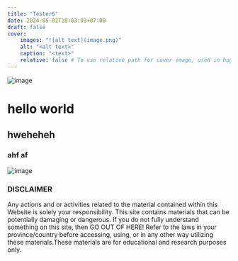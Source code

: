 ```yaml
---
title: 'Tester6'
date: 2024-05-02T18:03:03+07:00
draft: false
cover: 
    images: "![alt text](image.png)"
    alt: "<alt text>"
    caption: "<text>"
    relative: false # To use relative path for cover image, used in hugo Page-bundles
---
```

![image](/img/cover2.png)

# hello world 
## hweheheh
### ahf af

![image](/img/cover3.png)

### DISCLAIMER
Any actions and or activities related to the material contained within this Website is solely your responsibility. This site contains materials that can be potentially damaging or dangerous. If you do not fully understand something on this site, then GO OUT OF HERE! Refer to the laws in your province/country before accessing, using, or in any other way utilizing these materials.These materials are for educational and research purposes only.

